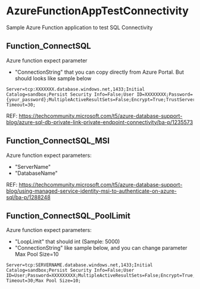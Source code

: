 # AzureFunctionAppTestConnectivity
Sample Azure Function application to test SQL Connectivity


## Function_ConnectSQL
Azure function expect parameter 
 - "ConnectionString" that you can copy directly from Azure Portal. But should looks like sample below
```	
Server=tcp:XXXXXXX.database.windows.net,1433;Initial Catalog=sandbox;Persist Security Info=False;User ID=XXXXXXXX;Password={your_password};MultipleActiveResultSets=False;Encrypt=True;TrustServerCertificate=False;Connection Timeout=30;
```

REF: https://techcommunity.microsoft.com/t5/azure-database-support-blog/azure-sql-db-private-link-private-endpoint-connectivity/ba-p/1235573



## Function_ConnectSQL_MSI
Azure function expect parameters: 
 - "ServerName"
 - "DatabaseName"

 REF: https://techcommunity.microsoft.com/t5/azure-database-support-blog/using-managed-service-identity-msi-to-authenticate-on-azure-sql/ba-p/1288248



## Function_ConnectSQL_PoolLimit
Azure function expect parameters:
 - "LoopLimit" that should int (Sample: 5000)
 - "ConnectionString" like sample below, and you can change parameter Max Pool Size=10
```
Server=tcp:SERVERNAME.database.windows.net,1433;Initial Catalog=sandbox;Persist Security Info=False;User ID=User;Password=XXXXXXXXX;MultipleActiveResultSets=False;Encrypt=True;TrustServerCertificate=False;Connection Timeout=30;Max Pool Size=10;
```

